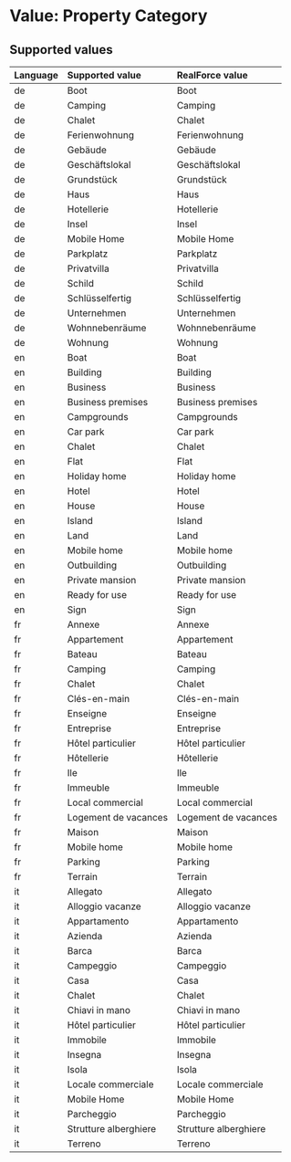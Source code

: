 # Value: Property Category

## Supported values

| Language | Supported value | RealForce value |
| :--- | :--- | :--- |
| de | Boot | Boot |
| de | Camping | Camping |
| de | Chalet | Chalet |
| de | Ferienwohnung | Ferienwohnung |
| de | Gebäude | Gebäude |
| de | Geschäftslokal | Geschäftslokal |
| de | Grundstück | Grundstück |
| de | Haus | Haus |
| de | Hotellerie | Hotellerie |
| de | Insel | Insel |
| de | Mobile Home | Mobile Home |
| de | Parkplatz | Parkplatz |
| de | Privatvilla | Privatvilla |
| de | Schild | Schild |
| de | Schlüsselfertig | Schlüsselfertig |
| de | Unternehmen | Unternehmen |
| de | Wohnnebenräume | Wohnnebenräume |
| de | Wohnung | Wohnung |
| en | Boat | Boat |
| en | Building | Building |
| en | Business | Business |
| en | Business premises | Business premises |
| en | Campgrounds | Campgrounds |
| en | Car park | Car park |
| en | Chalet | Chalet |
| en | Flat | Flat |
| en | Holiday home | Holiday home |
| en | Hotel | Hotel |
| en | House | House |
| en | Island | Island |
| en | Land | Land |
| en | Mobile home | Mobile home |
| en | Outbuilding | Outbuilding |
| en | Private mansion | Private mansion |
| en | Ready for use | Ready for use |
| en | Sign | Sign |
| fr | Annexe | Annexe |
| fr | Appartement | Appartement |
| fr | Bateau | Bateau |
| fr | Camping | Camping |
| fr | Chalet | Chalet |
| fr | Clés-en-main | Clés-en-main |
| fr | Enseigne | Enseigne |
| fr | Entreprise | Entreprise |
| fr | Hôtel particulier | Hôtel particulier |
| fr | Hôtellerie | Hôtellerie |
| fr | Ile | Ile |
| fr | Immeuble | Immeuble |
| fr | Local commercial | Local commercial |
| fr | Logement de vacances | Logement de vacances |
| fr | Maison | Maison |
| fr | Mobile home | Mobile home |
| fr | Parking | Parking |
| fr | Terrain | Terrain |
| it | Allegato  | Allegato  |
| it | Alloggio vacanze | Alloggio vacanze |
| it | Appartamento | Appartamento |
| it | Azienda | Azienda |
| it | Barca | Barca |
| it | Campeggio | Campeggio |
| it | Casa | Casa |
| it | Chalet | Chalet |
| it | Chiavi in mano | Chiavi in mano |
| it | Hôtel particulier | Hôtel particulier |
| it | Immobile | Immobile |
| it | Insegna | Insegna |
| it | Isola | Isola |
| it | Locale commerciale | Locale commerciale |
| it | Mobile Home | Mobile Home |
| it | Parcheggio | Parcheggio |
| it | Strutture alberghiere | Strutture alberghiere |
| it | Terreno | Terreno |
